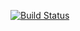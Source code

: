 [![Build Status](https://travis-ci.org/Maeno/spring-study.svg?branch=master)](https://travis-ci.org/Maeno/spring-study)